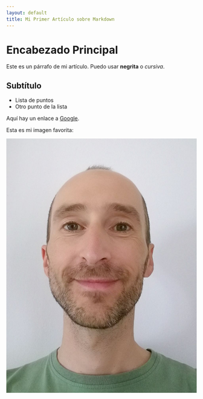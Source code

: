 ```yaml
---
layout: default
title: Mi Primer Artículo sobre Markdown
---
```

# Encabezado Principal

Este es un párrafo de mi artículo. Puedo usar **negrita** o *cursiva*.

## Subtítulo

- Lista de puntos
- Otro punto de la lista

Aquí hay un enlace a [Google](https://www.google.com).

Esta es mi imagen favorita:

![Descripción de la imagen](assets/images/foto-ejercicio.jpg)
